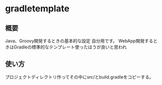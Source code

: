 # gradletemplate

## 概要
Java、Groovy開発するときの基本的な設定
自分用です。
WebApp開発するときはGradleの標準的なテンプレート使ったほうが良いと思われ

## 使い方
プロジェクトディレクトリ作ってその中にsrc/とbuild.gradleをコピーする。